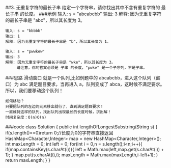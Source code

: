 ##3. 无重复字符的最长子串
给定一个字符串，请你找出其中不含有重复字符的 最长子串 的长度。
###示例
    输入: s = "abcabcbb"
    输出: 3 
    解释: 因为无重复字符的最长子串是 "abc"，所以其长度为 3。
    
    输入: s = "bbbbb"
    输出: 1
    解释: 因为无重复字符的最长子串是 "b"，所以其长度为 1。
    
    输入: s = "pwwkew"
    输出: 3
    解释: 因为无重复字符的最长子串是 "wke"，所以其长度为 3。
         请注意，你的答案必须是 子串 的长度，"pwke" 是一个子序列，不是子串。
###思路
    滑动窗口 
    就是一个队列,比如例题中的 abcabcbb，进入这个队列（窗口）为 abc 满足题目要求，当再进入 a，队列变成了 abca，这时候不满足要求。所以，我们要移动这个队列！
    
    如何移动？   
    只要把队列的左边的元素移出就行了，直到满足题目要求！  
    一直维持这样的队列，找出队列出现最长的长度时候，求出解！   
    时间复杂度：O(n)O(n)
    
###code
    class Solution {
        public int lengthOfLongestSubstring(String s) {
            if(s.length()==0)return 0;//长度为0的字符串直接返回
                    HashMap<Character,Integer> map = new HashMap<Character,Integer>();
                    int maxLength = 0;
                    int left = 0;
                    for(int i = 0,n = s.length();i<n;i++){
                        if(map.containsKey(s.charAt(i))){
                            left = Math.max(left,map.get(s.charAt(i)) + 1);
                        }
                        map.put(s.charAt(i),i);
                        maxLength = Math.max(maxLength,i-left+1);
            }
            return maxLength;
        }
    }